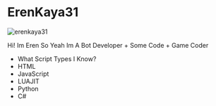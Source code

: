 # ErenKaya31
<img src="https://komarev.com/ghpvc/?username=erenkaya31&label=Profile%20views&color=0e75b6&style=flat" alt="erenkaya31" />

Hi! Im Eren So Yeah Im A Bot Developer + Some Code + Game Coder

- What Script Types I Know?
- HTML
- JavaScript
- LUAJIT
- Python
- C#

